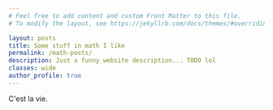 ```yaml
---
# Feel free to add content and custom Front Matter to this file.
# To modify the layout, see https://jekyllrb.com/docs/themes/#overriding-theme-defaults

layout: posts
title: Some stuff in math I like
permalink: /math-posts/
description: Just a funny website description... TODO lol
classes: wide
author_profile: true
---
```


C'est la vie.